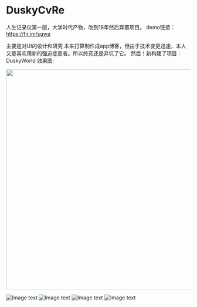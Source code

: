 # DuskyCvRe
人生记录仪第一版，大学时代产物，改到18年然后弃置项目。
demo链接： https://fir.im/sgwa

主要是对UI的设计和研究
本来打算制作成app博客，但由于技术变更迅速，本人又是喜欢用新的强迫症患者。所以终究还是弃坑了它。
然后！新构建了项目：DuskyWorld
效果图:

<img src="https://github.com/1042932843/img-folder/blob/master/duskycv_downlod.png" width="600" /> 

![Image text](https://github.com/1042932843/img-folder/blob/master/duskycv_downlod.png)
![Image text](https://github.com/1042932843/img-folder/blob/master/S81009-115051.jpg)
![Image text](https://github.com/1042932843/img-folder/blob/master/S81009-115109.jpg)
![Image text](https://github.com/1042932843/img-folder/blob/master/S81009-115117.jpg)
